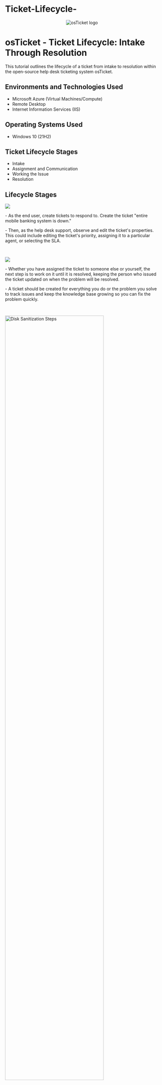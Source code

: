 # Ticket-Lifecycle-
<p align="center">
<img src="https://i.imgur.com/Clzj7Xs.png" alt="osTicket logo"/>
</p>

<h1>osTicket - Ticket Lifecycle: Intake Through Resolution</h1>
This tutorial outlines the lifecycle of a ticket from intake to resolution within the open-source help desk ticketing system osTicket.<br />

<h2>Environments and Technologies Used</h2>

- Microsoft Azure (Virtual Machines/Compute)
- Remote Desktop
- Internet Information Services (IIS)

<h2>Operating Systems Used </h2>

- Windows 10</b> (21H2)

<h2>Ticket Lifecycle Stages</h2>

- Intake
- Assignment and Communication
- Working the Issue
- Resolution

<h2>Lifecycle Stages</h2>

<p>
<img src="https://github.com/user-attachments/assets/3f185986-6e64-4c99-900b-2105a0048a53"/>
</p>
<p>
- As the end user, create tickets to respond to. Create the ticket "entire mobile banking system is down." 
</p>
<p>
- Then, as the help desk support, observe and edit the ticket's properties. This could include editing the ticket's priority, assigning it to a particular agent, or selecting the SLA.  
</p>
<br />

<p>
<img src="https://github.com/user-attachments/assets/c94a8523-3194-416e-856c-06e22d579628"/>
</p>
<p>
- Whether you have assigned the ticket to someone else or yourself, the next step is to work on it until it is resolved, keeping the person who issued the ticket updated on when the problem will be resolved. 
  <p>
- A ticket should be created for everything you do or the problem you solve to track issues and keep the knowledge base growing so you can fix the problem quickly. 
  </p>
<br />

<p>
<img src="https://i.imgur.com/DJmEXEB.png" height="80%" width="80%" alt="Disk Sanitization Steps"/>
</p>
<p>
</p>
<br />
